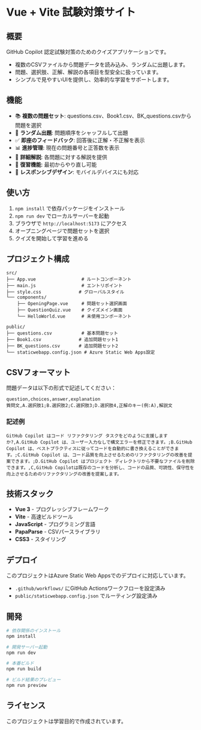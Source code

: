 # Vue + Vite 試験対策サイト

## 概要
GitHub Copilot 認定試験対策のためのクイズアプリケーションです。
- 複数のCSVファイルから問題データを読み込み、ランダムに出題します。
- 問題、選択肢、正解、解説の各項目を型安全に扱っています。
- シンプルで見やすいUIを提供し、効率的な学習をサポートします。

## 機能
- 📚 **複数の問題セット**: questions.csv、Book1.csv、BK_questions.csvから問題を選択
- 🎲 **ランダム出題**: 問題順序をシャッフルして出題
- ✅ **即座のフィードバック**: 回答後に正解・不正解を表示
- 📊 **進捗管理**: 現在の問題番号と正答数を表示
- 📖 **詳細解説**: 各問題に対する解説を提供
- 🔄 **復習機能**: 最初からやり直し可能
- 📱 **レスポンシブデザイン**: モバイルデバイスにも対応

## 使い方
1. `npm install` で依存パッケージをインストール
2. `npm run dev` でローカルサーバーを起動
3. ブラウザで `http://localhost:5173` にアクセス
4. オープニングページで問題セットを選択
5. クイズを開始して学習を進める

## プロジェクト構成
```
src/
├── App.vue                 # ルートコンポーネント
├── main.js                 # エントリポイント
├── style.css              # グローバルスタイル
└── components/
    ├── OpeningPage.vue     # 問題セット選択画面
    ├── QuestionQuiz.vue    # クイズメイン画面
    └── HelloWorld.vue      # 未使用コンポーネント

public/
├── questions.csv           # 基本問題セット
├── Book1.csv              # 追加問題セット1
├── BK_questions.csv       # 追加問題セット2
└── staticwebapp.config.json # Azure Static Web Apps設定
```

## CSVフォーマット
問題データは以下の形式で記述してください：

```csv
question,choices,answer,explanation
質問文,A.選択肢1;B.選択肢2;C.選択肢3;D.選択肢4,正解のキー(例:A),解説文
```

### 記述例
```csv
GitHub Copilot はコード リファクタリング タスクをどのように支援しますか?,A.GitHub Copilot は、ユーザー入力なしで構文エラーを修正できます。;B.GitHub Copilot は、ベストプラクティスに従ってコードを自動的に書き換えることができます。;C.GitHub Copilot は、コード品質を向上させるためのリファクタリングの改善を提案できます。;D.GitHub Copilot はプロジェクト ディレクトリから不要なファイルを削除できます。,C,GitHub Copilotは既存のコードを分析し、コードの品質、可読性、保守性を向上させるためのリファクタリングの改善を提案します。
```

## 技術スタック
- **Vue 3** - プログレッシブフレームワーク
- **Vite** - 高速ビルドツール
- **JavaScript** - プログラミング言語
- **PapaParse** - CSVパースライブラリ
- **CSS3** - スタイリング

## デプロイ
このプロジェクトはAzure Static Web Appsでのデプロイに対応しています。
- `.github/workflows/` にGitHub Actionsワークフローを設定済み
- `public/staticwebapp.config.json` でルーティング設定済み

## 開発
```bash
# 依存関係のインストール
npm install

# 開発サーバー起動
npm run dev

# 本番ビルド
npm run build

# ビルド結果のプレビュー
npm run preview
```

## ライセンス
このプロジェクトは学習目的で作成されています。
